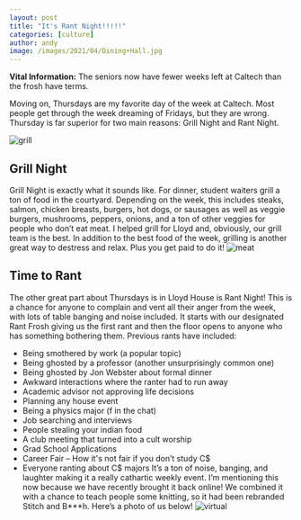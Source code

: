 ```yaml
---
layout: post
title: "It's Rant Night!!!!!" 
categories: [culture]
author: andy
image: /images/2021/04/Dining+Hall.jpg
---
```



**Vital Information:** The seniors now have fewer weeks left at Caltech than the frosh have terms.

Moving on, Thursdays are my favorite day of the week at Caltech. Most people get through the week dreaming of Fridays, but they are wrong. Thursday is far superior for two main reasons: Grill Night and Rant Night.

![ grill ](/images/2021/04/burgers.jpg)

## Grill Night

Grill Night is exactly what it sounds like. For dinner, student waiters grill a ton of food in the courtyard. Depending on the week, this includes steaks, salmon, chicken breasts, burgers, hot dogs, or sausages as well as veggie burgers, mushrooms, peppers, onions, and a ton of other veggies for people who don’t eat meat. I helped grill for Lloyd and, obviously, our grill team is the best. In addition to the best food of the week, grilling is another great way to destress and relax. Plus you get paid to do it!
![ meat ](/images/2021/04/grill.jpg)

## Time to Rant

The other great part about Thursdays is in Lloyd House is Rant Night! This is a chance for anyone to complain and vent all their anger from the week, with lots of table banging and noise included. It starts with our designated Rant Frosh giving us the first rant and then the floor opens to anyone who has something bothering them. Previous rants have included:

* Being smothered by work (a popular topic)
* Being ghosted by a professor (another unsurprisingly common one)
* Being ghosted by Jon Webster about formal dinner
* Awkward interactions where the ranter had to run away
* Academic advisor not approving life decisions
* Planning any house event
* Being a physics major (f in the chat)
* Job searching and interviews
* People stealing your indian food
* A club meeting that turned into a cult worship
* Grad School Applications
* Career Fair – How it's not fair if you don’t study C$
* Everyone ranting about C$ majors
It’s a ton of noise, banging, and laughter making it a really cathartic weekly event. I’m mentioning this now because we have recently brought it back online! We combined it with a chance to teach people some knitting, so it had been rebranded Stitch and B***h. Here’s a photo of us below!
![ virtual ](/images/2021/04/rant.png)
